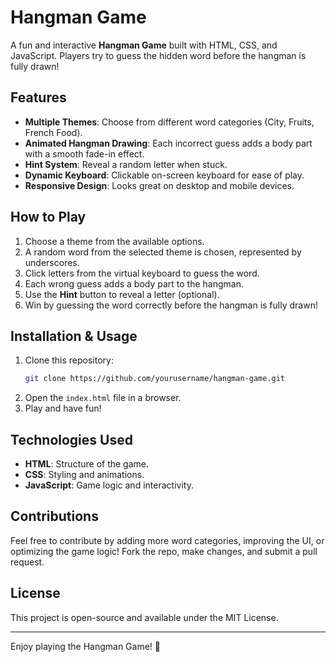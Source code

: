 # Hangman Game

A fun and interactive **Hangman Game** built with HTML, CSS, and JavaScript. Players try to guess the hidden word before the hangman is fully drawn!

## Features

- **Multiple Themes**: Choose from different word categories (City, Fruits, French Food).
- **Animated Hangman Drawing**: Each incorrect guess adds a body part with a smooth fade-in effect.
- **Hint System**: Reveal a random letter when stuck.
- **Dynamic Keyboard**: Clickable on-screen keyboard for ease of play.
- **Responsive Design**: Looks great on desktop and mobile devices.

## How to Play

1. Choose a theme from the available options.
2. A random word from the selected theme is chosen, represented by underscores.
3. Click letters from the virtual keyboard to guess the word.
4. Each wrong guess adds a body part to the hangman.
5. Use the **Hint** button to reveal a letter (optional).
6. Win by guessing the word correctly before the hangman is fully drawn!

## Installation & Usage

1. Clone this repository:
   ```bash
   git clone https://github.com/yourusername/hangman-game.git
   ```
2. Open the `index.html` file in a browser.
3. Play and have fun!

## Technologies Used

- **HTML**: Structure of the game.
- **CSS**: Styling and animations.
- **JavaScript**: Game logic and interactivity.

## Contributions

Feel free to contribute by adding more word categories, improving the UI, or optimizing the game logic! Fork the repo, make changes, and submit a pull request.

## License

This project is open-source and available under the MIT License.

---
Enjoy playing the Hangman Game! 🎉


